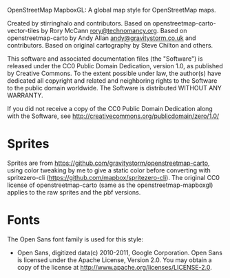 OpenStreetMap MapboxGL: A global map style for OpenStreetMap maps.

Created by stirringhalo and contributors.
Based on openstreetmap-carto-vector-tiles by Rory McCann rory@technomancy.org.
Based on openstreetmap-carto by Andy Allan andy@gravitystorm.co.uk and contributors.
Based on original cartography by Steve Chilton and others.

This software and associated documentation files (the "Software") is
released under the CC0 Public Domain Dedication, version 1.0, as
published by Creative Commons. To the extent possible under law, the
author(s) have dedicated all copyright and related and neighboring
rights to the Software to the public domain worldwide. The Software is
distributed WITHOUT ANY WARRANTY.

If you did not receive a copy of the CC0 Public Domain Dedication
along with the Software, see
<http://creativecommons.org/publicdomain/zero/1.0/>

# Sprites

Sprites are from https://github.com/gravitystorm/openstreetmap-carto, using color 
tweaking by me to give a static color before converting with spritezero-cli 
(https://github.com/mapbox/spritezero-cli). The original CC0 license of openstreetmap-carto 
(same as the openstreetmap-mapboxgl) applies to the raw sprites and the pbf versions. 

# Fonts

The Open Sans font family is used for this style:

- Open Sans, digitized data(c) 2010-2011, Google Corporation. Open Sans is licensed under 
the Apache License, Version 2.0. You may obtain a copy of the license at http://www.apache.org/licenses/LICENSE-2.0.
